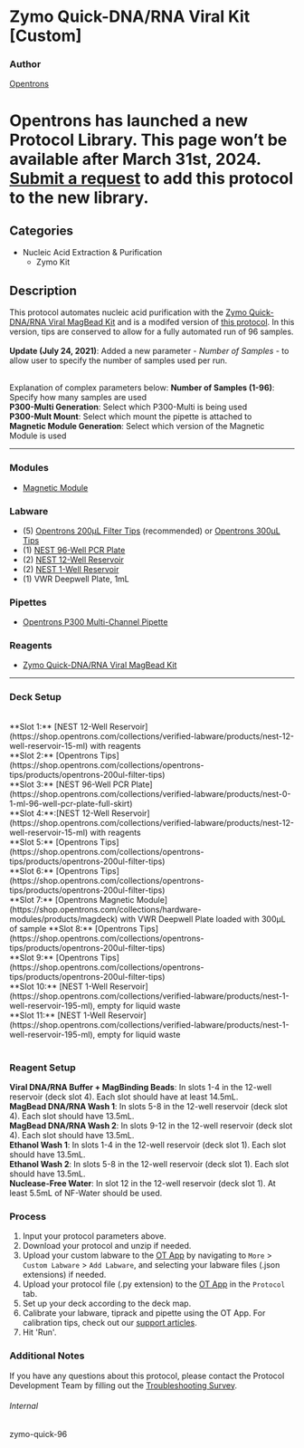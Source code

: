 # Zymo Quick-DNA/RNA Viral Kit [Custom]

### Author
[Opentrons](https://opentrons.com/)


# Opentrons has launched a new Protocol Library. This page won’t be available after March 31st, 2024. [Submit a request](https://docs.google.com/forms/d/e/1FAIpQLSdYYp9QCKow4nn0KlCVsMS3HX0eJ0N9O7-erajKvcpT0lWbSg/viewform) to add this protocol to the new library.

## Categories
* Nucleic Acid Extraction & Purification
	* Zymo Kit

## Description
This protocol automates nucleic acid purification with the [Zymo Quick-DNA/RNA Viral MagBead Kit](https://www.zymoresearch.com/collections/quick-dna-rna-viral-kits/products/quick-dna-rna-viral-magbead) and is a modifed version of [this protocol](https://protocols.opentrons.com/protocol/zymo-quick). In this version, tips are conserved to allow for a fully automated run of 96 samples.</br>
</br>
**Update (July 24, 2021)**: Added a new parameter - *Number of Samples* - to allow user to specify the number of samples used per run.</br>
</br> 

Explanation of complex parameters below:
**Number of Samples (1-96)**: Specify how many samples are used</br>
**P300-Multi Generation**: Select which P300-Multi is being used</br>
**P300-Mult Mount**: Select which mount the pipette is attached to</br>
**Magnetic Module Generation**: Select which version of the Magnetic Module is used

---

### Modules
* [Magnetic Module](https://shop.opentrons.com/collections/hardware-modules/products/magdeck)

### Labware
* (5) [Opentrons 200µL Filter Tips](https://shop.opentrons.com/collections/opentrons-tips/products/opentrons-200ul-filter-tips) (recommended) or [Opentrons 300µL Tips](https://shop.opentrons.com/collections/opentrons-tips/products/opentrons-300ul-tips)
* (1) [NEST 96-Well PCR Plate](https://shop.opentrons.com/collections/verified-labware/products/nest-0-1-ml-96-well-pcr-plate-full-skirt)
* (2) [NEST 12-Well Reservoir](https://shop.opentrons.com/collections/verified-labware/products/nest-12-well-reservoir-15-ml)
* (2) [NEST 1-Well Reservoir](https://shop.opentrons.com/collections/verified-labware/products/nest-1-well-reservoir-195-ml)
* (1) VWR Deepwell Plate, 1mL

### Pipettes
* [Opentrons P300 Multi-Channel Pipette](https://shop.opentrons.com/collections/ot-2-pipettes/products/8-channel-electronic-pipette)

### Reagents
* [Zymo Quick-DNA/RNA Viral MagBead Kit](https://www.zymoresearch.com/collections/quick-dna-rna-viral-kits/products/quick-dna-rna-viral-magbead)

---

### Deck Setup
</br>
**Slot 1:** [NEST 12-Well Reservoir](https://shop.opentrons.com/collections/verified-labware/products/nest-12-well-reservoir-15-ml) with reagents</br>
**Slot 2:** [Opentrons Tips](https://shop.opentrons.com/collections/opentrons-tips/products/opentrons-200ul-filter-tips)</br>
**Slot 3:** [NEST 96-Well PCR Plate](https://shop.opentrons.com/collections/verified-labware/products/nest-0-1-ml-96-well-pcr-plate-full-skirt)</br>
**Slot 4:**:[NEST 12-Well Reservoir](https://shop.opentrons.com/collections/verified-labware/products/nest-12-well-reservoir-15-ml) with reagents</br>
**Slot 5:** [Opentrons Tips](https://shop.opentrons.com/collections/opentrons-tips/products/opentrons-200ul-filter-tips)</br>
**Slot 6:** [Opentrons Tips](https://shop.opentrons.com/collections/opentrons-tips/products/opentrons-200ul-filter-tips)</br>
**Slot 7:** [Opentrons Magnetic Module](https://shop.opentrons.com/collections/hardware-modules/products/magdeck) with VWR Deepwell Plate loaded with 300µL of sample
**Slot 8:** [Opentrons Tips](https://shop.opentrons.com/collections/opentrons-tips/products/opentrons-200ul-filter-tips)</br>
**Slot 9:** [Opentrons Tips](https://shop.opentrons.com/collections/opentrons-tips/products/opentrons-200ul-filter-tips)</br>
**Slot 10:** [NEST 1-Well Reservoir](https://shop.opentrons.com/collections/verified-labware/products/nest-1-well-reservoir-195-ml), empty for liquid waste</br>
**Slot 11:** [NEST 1-Well Reservoir](https://shop.opentrons.com/collections/verified-labware/products/nest-1-well-reservoir-195-ml), empty for liquid waste</br>
</br>

### Reagent Setup
**Viral DNA/RNA Buffer + MagBinding Beads**: In slots 1-4 in the 12-well reservoir (deck slot 4). Each slot should have at least 14.5mL.</br>
**MagBead DNA/RNA Wash 1**: In slots 5-8 in the 12-well reservoir (deck slot 4). Each slot should have 13.5mL.</br>
**MagBead DNA/RNA Wash 2**: In slots 9-12 in the 12-well reservoir (deck slot 4). Each slot should have 13.5mL.</br>
**Ethanol Wash 1**: In slots 1-4 in the 12-well reservoir (deck slot 1). Each slot should have 13.5mL.</br>
**Ethanol Wash 2**: In slots 5-8 in the 12-well reservoir (deck slot 1). Each slot should have 13.5mL.</br>
**Nuclease-Free Water**: In slot 12 in the 12-well reservoir (deck slot 1). At least 5.5mL of NF-Water should be used.</br>


### Process
1. Input your protocol parameters above.
2. Download your protocol and unzip if needed.
3. Upload your custom labware to the [OT App](https://opentrons.com/ot-app) by navigating to `More` > `Custom Labware` > `Add Labware`, and selecting your labware files (.json extensions) if needed.
4. Upload your protocol file (.py extension) to the [OT App](https://opentrons.com/ot-app) in the `Protocol` tab.
5. Set up your deck according to the deck map.
6. Calibrate your labware, tiprack and pipette using the OT App. For calibration tips, check out our [support articles](https://support.opentrons.com/en/collections/1559720-guide-for-getting-started-with-the-ot-2).
7. Hit 'Run'.

### Additional Notes
If you have any questions about this protocol, please contact the Protocol Development Team by filling out the [Troubleshooting Survey](https://protocol-troubleshooting.paperform.co/).

###### Internal
zymo-quick-96
